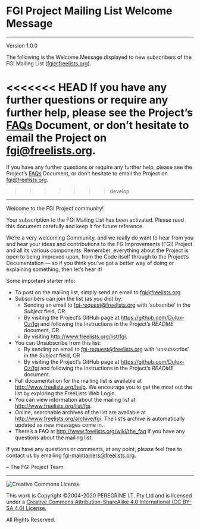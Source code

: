 # FGI Project Mailing List Welcome Message

---

Version 1.0.0

The following is the Welcome Message displayed to new subscribers of the FGI Mailing List (fgi@freelists.org).

<<<<<<< HEAD
If you have any further questions or require any further help, please see the Project&rsquo;s [FAQs](FAQs.md) Document, or don&rsquo;t hesitate to email the Project on <fgi@freelists.org>.
=======
If you have any further questions or require any further help, please see the Project&rsquo;s [FAQs](https://github.com/Dulux-Oz/FGI/tree/master/Project_Documentation/FAQs.md) Document, or don&rsquo;t hesitate to email the Project on <fgi@freelists.org>.
>>>>>>> develop

---

Welcome to the FGI Project community!

Your subscription to the FGI Mailing List has been activated. Please read this document carefully and keep it for future reference.

We&rsquo;re a very welcoming Community, and we really do want to hear from you and hear your ideas and contributions to the FG Improvements (FGI) Project and all its various components. Remember, everything about the Project is open to being improved upon, from the Code itself through to the Project&rsquo;s Documentation &mdash; so if you think you&rsquo;ve got a better way of doing or explaining something, then let&rsquo;s hear it!

Some important starter info:

- To post on the mailing list, simply send an email to <fgi@freelists.org>
- Subscribers can join the list (as you did) by:
	+ Sending an email to <fgi-request@freelists.org> with &lsquo;subscribe&rsquo; in the *Subject* field, OR
	+ By visiting the Project&rsquo;s GitHub page at <https://github.com/Dulux-Oz/fgi> and following the instructions in the Project&rsquo;s *README* document, OR
	+ By visiting <http://www.freelists.org/list/fgi>.
- You can Unsubscribe from this list:
	+ By sending an email to <fgi-request@freelists.org> with &lsquo;unsubscribe&rsquo; in the *Subject* field, OR
	+ By visiting the Project&rsquo;s GitHub page at <https://github.com/Dulux-Oz/fgi> and following the instructions in the Project&rsquo;s *README* document.
- Full documentation for the mailing list is available at <http://www.freelists.org/help>. We encourage you to get the most out the list by exploring the FreeLists Web Login.
- You can view information about the mailing list at <http://www.freelists.org/list/fgi>.
- Online, searchable archives of the list are available at <http://www.freelists.org/archive/fgi>. The list&rsquo;s archive is automatically updated as new messages come in.
- There&rsquo;s a FAQ at <http://www.freelists.org/wiki/the_faq> if you have any questions about the mailing list.

If you have any questions or comments, at any point, please feel free to contact us by emailing <fgi-maintainers@freelists.org>.

&ndash; The FGI Project Team

---

![Creative Commons License](https://i.creativecommons.org/l/by-sa/4.0/88x31.png "Creative Commons License")

This work is Copyright &copy;2004-2020 PEREGRINE I.T. Pty Ltd and is licensed under a [Creative Commons Attribution-ShareAlike 4.0 International (CC BY-SA 4.0) License.](https://creativecommons.org/licenses/by-sa/4.0/)

All Rights Reserved.
